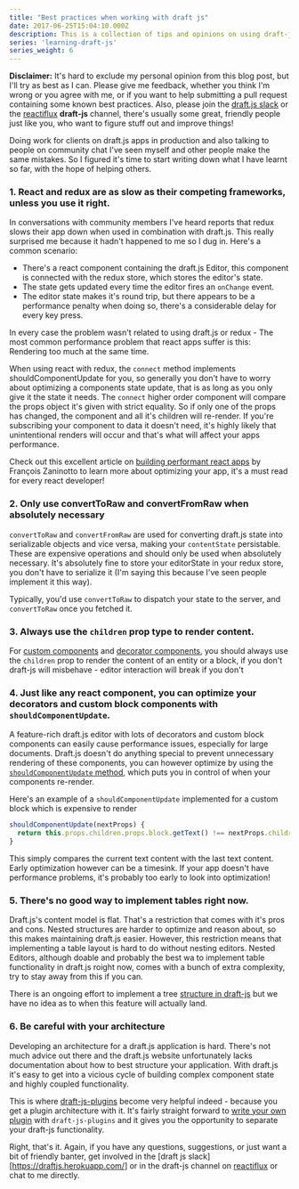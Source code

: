 ```yaml
---
title: "Best practices when working with draft js"
date: 2017-06-25T15:04:10.000Z
description: This is a collection of tips and opinions on using draft-js. Given the framework's youth and lack of guidance on the internet, I feel like sharing some of my experience in the hope it'll be useful to others starting out.
series: 'learning-draft-js'
series_weight: 6
---
```


__Disclaimer:__ It's hard to exclude my personal opinion from this blog post, but I'll try as best as I can. Please give me feedback, whether you think I'm wrong or you agree with me, or if you want to help submitting a pull request containing some known best practices. Also, please join the [draft.js slack](https://draftjs.herokuapp.com/) or the [reactiflux](https://www.reactiflux.com) __draft-js__ channel, there's usually some great, friendly people just like you, who want to figure stuff out and improve things!

Doing work for clients on draft.js apps in production and also talking to people on community chat I've seen myself and other people make the same mistakes. So I figured it's time to start writing down what I have learnt so far, with the hope of helping others.

### 1. React and redux are as slow as their competing frameworks, unless you use it right.
In conversations with community members I've heard reports that redux slows their app down when used in combination with draft.js. This really surprised me because it hadn't happened to me so I dug in. Here's a common scenario:

- There's a react component containing the draft.js Editor, this component is connected with the redux store, which stores the editor's state.
- The state gets updated every time the editor fires an `onChange` event.
- The editor state makes it's round trip, but there appears to be a performance penalty when doing so, there's a considerable delay for every key press.

In every case the problem wasn't related to using draft.js or redux - The most common performance problem that react apps suffer is this: Rendering too much at the same time.

When using react with redux, the `connect` method implements shouldComponentUpdate for you, so generally you don't have to worry about optimizing a components state update, that is as long as you only give it the state it needs. The `connect` higher order component will compare the props object it's given with strict equality. So if only one of the props has changed, the component and all it's children will re-render. If you're subscribing your component to data it doesn't need, it's highly likely that unintentional renders will occur and that's what will affect your apps performance.

Check out this excellent article on [building performant react apps](https://medium.com/dailyjs/react-is-slow-react-is-fast-optimizing-react-apps-in-practice-394176a11fba) by François Zaninotto to learn more about optimizing your app, it's a must read for every react developer!

### 2. Only use convertToRaw and convertFromRaw when absolutely necessary
`convertToRaw` and `convertFromRaw` are used for converting draft.js state into serializable objects and vice versa, making your `contentState` persistable. These are expensive operations and should only be used when absolutely necessary. It's absolutely fine to store your editorState in your redux store, you don't have to serialize it (I'm saying this because I've seen people implement it this way).

Typically, you'd use `convertToRaw` to dispatch your state to the server, and `convertToRaw` once you fetched it.

### 3. Always use the `children` prop type to render content.
For [custom components](https://draftjs.org/docs/advanced-topics-block-components.html) and [decorator components](https://draftjs.org/docs/advanced-topics-decorators.html), you should always use the `children` prop to render the content of an entity or a block, if you don't draft-js will misbehave - editor interaction will break if you don't

### 4. Just like any react component, you can optimize your decorators and custom block components with `shouldComponentUpdate`.
A feature-rich draft.js editor with lots of decorators and custom block components can easily cause performance issues, especially for large documents. Draft.js doesn't do anything special to prevent unnecessary rendering of these components, you can however optimize by using the [`shouldComponentUpdate` method](https://facebook.github.io/react/docs/react-component.html#shouldcomponentupdate), which puts you in control of when your components re-render.

Here's an example of a `shouldComponentUpdate` implemented for a custom block which is expensive to render

```js
shouldComponentUpdate(nextProps) {
  return this.props.children.props.block.getText() !== nextProps.children.props.block.getText()
}
```

This simply compares the current text content with the last text content. Early optimization however can be a timesink. If your app doesn't have performance problems, it's probably too early to look into optimization!

### 5. There's no good way to implement tables right now.
Draft.js's content model is flat. That's a restriction that comes with it's pros and cons. Nested structures are harder to optimize and reason about, so this makes maintaining draft.js easier. However, this restriction means that implementing a table layout is hard to do without nesting editors. Nested Editors, although doable and probably the best wa to implement table functionality in draft.js roight now, comes with a bunch of extra complexity, try to stay away from this if you can.

There is an ongoing effort to implement a tree [structure in draft-js](https://github.com/facebook/draft-js/issues/143) but we have no idea as to when this feature will actually land.

### 6. Be careful with your architecture
Developing an architecture for a draft.js application is hard. There's not much advice out there and the draft.js website unfortunately lacks documentation about how to best structure your application. With draft.js it's easy to get into a vicious cycle of building complex component state and highly coupled functionality.

This is where [draft-js-plugins](https://www.draft-js-plugins.com/) become very helpful indeed - because you get a plugin architecture with it. It's fairly straight forward to [write your own plugin](https://github.com/draft-js-plugins/draft-js-plugins/blob/master/HOW_TO_CREATE_A_PLUGIN.md) with  `draft-js-plugins` and it gives you the opportunity to separate your draft-js functionality.

Right, that's it. Again, if you have any questions, suggestions, or just want a bit of friendly banter, get involved in the [draft js slack][https://draftjs.herokuapp.com/] or in the draft-js channel on [reactiflux](https://www.reactiflux.com) or chat to me directly.
